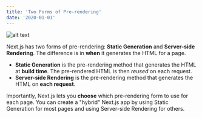 ```yaml
---
title: 'Two Forms of Pre-rendering'
date: '2020-01-01'
---
```

![alt text](https://images.ctfassets.net/h6vh38q7qvzk/5Wft5MFRhS0gsKWmsMiyQY/367b20574ac65c629577bd2083387f24/next.png)

Next.js has two forms of pre-rendering: **Static Generation** and **Server-side Rendering**. The difference is in **when** it generates the HTML for a page.

- **Static Generation** is the pre-rendering method that generates the HTML at **build time**. The pre-rendered HTML is then _reused_ on each request.
- **Server-side Rendering** is the pre-rendering method that generates the HTML on **each request**.

Importantly, Next.js lets you **choose** which pre-rendering form to use for each page. You can create a "hybrid" Next.js app by using Static Generation for most pages and using Server-side Rendering for others.